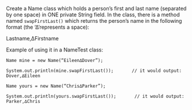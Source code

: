 Create a Name class which holds a person’s first and last name (separated by one space) in ONE private String field. In the class, there is a method named `swapFirstLast()` which returns the person’s name in the following format (the ‘∆’represents a space):

Lastname,∆Firstname

Example of using it in a NameTest class:

`Name mine = new Name(“Eileen∆Dover”);`

`System.out.println(mine.swapFirstLast());       // it would output: Dover,∆Eileen`

`Name yours = new Name(“Chris∆Parker”);`

`System.out.println(yours.swapFirstLast());       // it would output: Parker,∆Chris`
